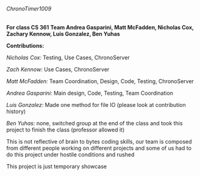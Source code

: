 ###### ChronoTimer1009
**For class CS 361**
**Team Andrea Gasparini, Matt McFadden, Nicholas Cox, Zachary Kennow, Luis Gonzalez, Ben Yuhas**


**Contributions:**




*Nicholas Cox:* Testing, Use Cases, ChronoServer




*Zach Kennow:* Use Cases, ChronoServer




*Matt McFadden:* Team Coordination, Design, Code, Testing, ChronoServer



*Andrea Gasparini:* Main design, Code, Testing, Team Coordination



*Luis Gonzalez:* Made one method for file IO (please look at contribution history)




*Ben Yuhas:* none, switched group at the end of the class and took this project to finish the class (professor allowed it)





This is not reflective of brain to bytes coding skills, our team is composed from different people working on different projects
and some of us had to do this project under hostile conditions and rushed




This project is just temporary showcase
